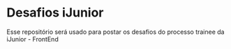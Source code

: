 # Desafios iJunior
 Esse repositório será usado para postar os desafios do processo trainee da iJunior - FrontEnd
